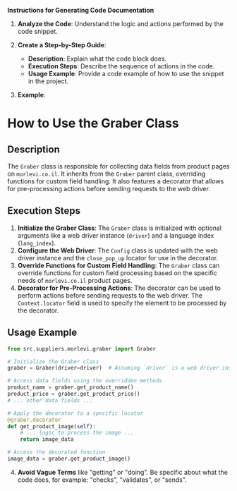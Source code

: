 **Instructions for Generating Code Documentation**

1. **Analyze the Code**: Understand the logic and actions performed by the code snippet.

2. **Create a Step-by-Step Guide**:
    - **Description**: Explain what the code block does.
    - **Execution Steps**: Describe the sequence of actions in the code.
    - **Usage Example**: Provide a code example of how to use the snippet in the project.

3. **Example**:

How to Use the Graber Class
=========================================================================================

Description
-------------------------
The `Graber` class is responsible for collecting data fields from product pages on `morlevi.co.il`. It inherits from the `Graber` parent class, overriding functions for custom field handling. It also features a decorator that allows for pre-processing actions before sending requests to the web driver.

Execution Steps
-------------------------
1. **Initialize the Graber Class**: The `Graber` class is initialized with optional arguments like a web driver instance (`driver`) and a language index (`lang_index`). 
2. **Configure the Web Driver**:  The `Config` class is updated with the web driver instance and the `close_pop_up` locator for use in the decorator.
3. **Override Functions for Custom Field Handling**:  The `Graber` class can override functions for custom field processing based on the specific needs of `morlevi.co.il` product pages.
4. **Decorator for Pre-Processing Actions**: The decorator can be used to perform actions before sending requests to the web driver. The `Context.locator` field is used to specify the element to be processed by the decorator.

Usage Example
-------------------------

```python
from src.suppliers.morlevi.graber import Graber

# Initialize the Graber class
graber = Graber(driver=driver)  # Assuming `driver` is a web driver instance

# Access data fields using the overridden methods
product_name = graber.get_product_name()
product_price = graber.get_product_price()
# ... other data fields ...

# Apply the decorator to a specific locator
@graber.decorator
def get_product_image(self):
    # ... logic to process the image ...
    return image_data

# Access the decorated function
image_data = graber.get_product_image()

```

4. **Avoid Vague Terms** like "getting" or "doing". Be specific about what the code does, for example: "checks", "validates", or "sends".